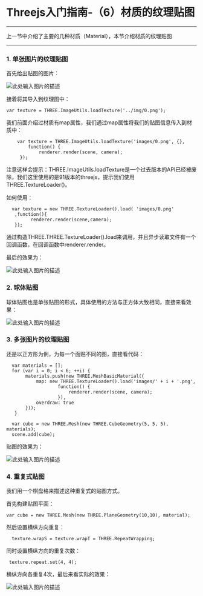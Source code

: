 # Threejs入门指南-（6）材质的纹理贴图

------

上一节中介绍了主要的几种材质（Material），本节介绍材质的纹理贴图

------

### 1. 单张图片的纹理贴图

首先给出贴图的图片：

![此处输入图片的描述][1]

接着将其导入到纹理图中：

    var texture = THREE.ImageUtils.loadTexture('../img/0.png');

我们前面介绍过材质有map属性，我们通过map属性将我们的贴图信息传入到材质中：

        var texture = THREE.ImageUtils.loadTexture('images/0.png', {},
            function() {
                renderer.render(scene, camera);
         });

注意这样会提示：THREE.ImageUtils.loadTexture是一个过去版本的API已经被废除，我们这里使用的是91版本的threejs，提示我们使用THREE.TextureLoader()。

如何使用：

      var texture = new THREE.TextureLoader().load( 'images/0.png' 
       ,function(){
             renderer.render(scene,camera);
       });

通过构造THREE.THREE.TextureLoader().load来调用，并且异步读取文件有一个回调函数，在回调函数中renderer.render。

最后的效果为：

![此处输入图片的描述][2]

### 2. 球体贴图

球体贴图也是单张贴图的形式，具体使用的方法与正方体大致相同，直接来看效果：

![此处输入图片的描述][3]

### 3. 多张图片的纹理贴图

还是以正方形为例，为每一个面贴不同的图，直接看代码：

      var materials = [];
      for (var i = 0; i < 6; ++i) {
           materials.push(new THREE.MeshBasicMaterial({
               map: new THREE.TextureLoader().load('images/' + i + '.png',
                       function() {
                           renderer.render(scene, camera);
                       }),
               overdraw: true
           }));
       }

      var cube = new THREE.Mesh(new THREE.CubeGeometry(5, 5, 5), materials);
      scene.add(cube);

贴图的效果为：

![此处输入图片的描述][4]

### 4. 重复式贴图

我们用一个棋盘格来描述这种重复式的贴图方式。

首先构建贴图平面：

    var cube = new THREE.Mesh(new THREE.PlaneGeometry(10,10), material);

然后设置横纵方向重复：

      texture.wrapS = texture.wrapT = THREE.RepeatWrapping;

同时设置横纵方向的重复次数：

     texture.repeat.set(4, 4);

横纵方向各重复4次，最后来看实际的效果：

![此处输入图片的描述][5]


  [1]: https://github.com/forthealllight/learn-threejs/blob/master/images/0.png
  [2]: https://github.com/forthealllight/learn-threejs/blob/master/images/met6.png
  [3]: https://github.com/forthealllight/learn-threejs/blob/master/images/met7.png
  [4]: https://github.com/forthealllight/learn-threejs/blob/master/images/met8.png
  [5]: https://github.com/forthealllight/learn-threejs/blob/master/images/met9.png
